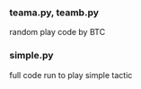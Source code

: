 ### teama.py, teamb.py
random play code by BTC

### simple.py

full code run to play simple tactic

###